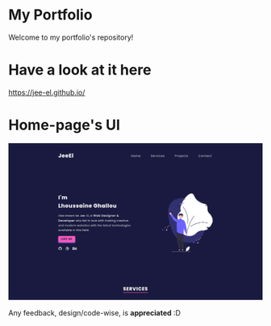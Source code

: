 # My Portfolio

Welcome to my portfolio's repository!

# Have a look at it here

https://jee-el.github.io/

# Home-page's UI

![home-page's UI](./assets/homePageUI.png)

Any feedback, design/code-wise, is **appreciated** :D
